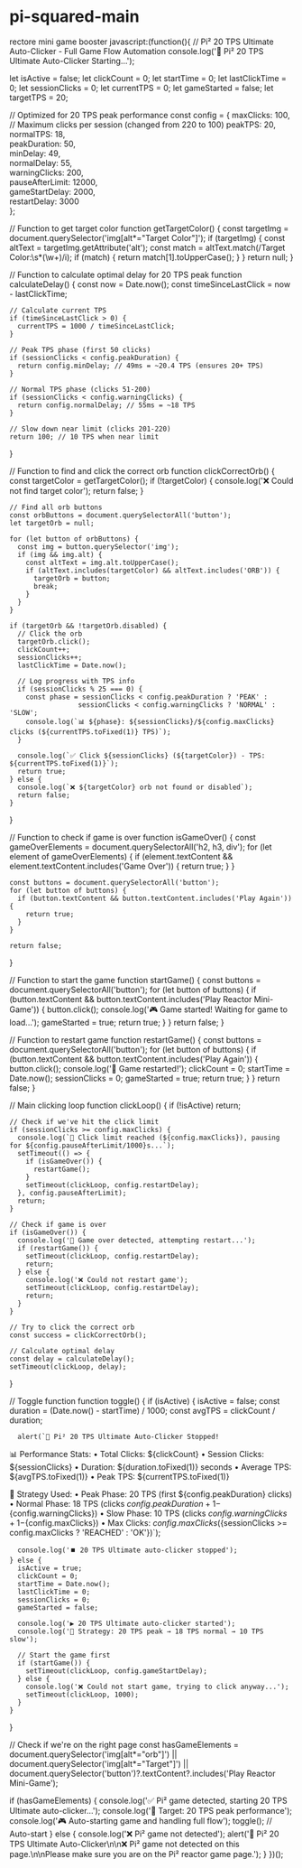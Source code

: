 # pi-squared-main
rectore mini game booster
javascript:(function(){
  // Pi² 20 TPS Ultimate Auto-Clicker - Full Game Flow Automation
  console.log('🚀 Pi² 20 TPS Ultimate Auto-Clicker Starting...');
  
  let isActive = false;
  let clickCount = 0;
  let startTime = 0;
  let lastClickTime = 0;
  let sessionClicks = 0;
  let currentTPS = 0;
  let gameStarted = false;
  let targetTPS = 20;
  
  // Optimized for 20 TPS peak performance
  const config = {
    maxClicks: 100,           // Maximum clicks per session (changed from 220 to 100)
    peakTPS: 20,              
    normalTPS: 18,            
    peakDuration: 50,         
    minDelay: 49,             
    normalDelay: 55,          
    warningClicks: 200,       
    pauseAfterLimit: 12000,   
    gameStartDelay: 2000,     
    restartDelay: 3000        
  };
  
  // Function to get target color
  function getTargetColor() {
    const targetImg = document.querySelector('img[alt*="Target Color"]');
    if (targetImg) {
      const altText = targetImg.getAttribute('alt');
      const match = altText.match(/Target Color:\s*(\w+)/i);
      if (match) {
        return match[1].toUpperCase();
      }
    }
    return null;
  }
  
  // Function to calculate optimal delay for 20 TPS peak
  function calculateDelay() {
    const now = Date.now();
    const timeSinceLastClick = now - lastClickTime;
    
    // Calculate current TPS
    if (timeSinceLastClick > 0) {
      currentTPS = 1000 / timeSinceLastClick;
    }
    
    // Peak TPS phase (first 50 clicks)
    if (sessionClicks < config.peakDuration) {
      return config.minDelay; // 49ms = ~20.4 TPS (ensures 20+ TPS)
    }
    
    // Normal TPS phase (clicks 51-200)
    if (sessionClicks < config.warningClicks) {
      return config.normalDelay; // 55ms = ~18 TPS
    }
    
    // Slow down near limit (clicks 201-220)
    return 100; // 10 TPS when near limit
  }
  
  // Function to find and click the correct orb
  function clickCorrectOrb() {
    const targetColor = getTargetColor();
    if (!targetColor) {
      console.log('❌ Could not find target color');
      return false;
    }
    
    // Find all orb buttons
    const orbButtons = document.querySelectorAll('button');
    let targetOrb = null;
    
    for (let button of orbButtons) {
      const img = button.querySelector('img');
      if (img && img.alt) {
        const altText = img.alt.toUpperCase();
        if (altText.includes(targetColor) && altText.includes('ORB')) {
          targetOrb = button;
          break;
        }
      }
    }
    
    if (targetOrb && !targetOrb.disabled) {
      // Click the orb
      targetOrb.click();
      clickCount++;
      sessionClicks++;
      lastClickTime = Date.now();
      
      // Log progress with TPS info
      if (sessionClicks % 25 === 0) {
        const phase = sessionClicks < config.peakDuration ? 'PEAK' : 
                     sessionClicks < config.warningClicks ? 'NORMAL' : 'SLOW';
        console.log(`📊 ${phase}: ${sessionClicks}/${config.maxClicks} clicks (${currentTPS.toFixed(1)} TPS)`);
      }
      
      console.log(`✅ Click ${sessionClicks} (${targetColor}) - TPS: ${currentTPS.toFixed(1)}`);
      return true;
    } else {
      console.log(`❌ ${targetColor} orb not found or disabled`);
      return false;
    }
  }
  
  // Function to check if game is over
  function isGameOver() {
    const gameOverElements = document.querySelectorAll('h2, h3, div');
    for (let element of gameOverElements) {
      if (element.textContent && element.textContent.includes('Game Over')) {
        return true;
      }
    }
    
    const buttons = document.querySelectorAll('button');
    for (let button of buttons) {
      if (button.textContent && button.textContent.includes('Play Again')) {
        return true;
      }
    }
    
    return false;
  }
  
  // Function to start the game
  function startGame() {
    const buttons = document.querySelectorAll('button');
    for (let button of buttons) {
      if (button.textContent && button.textContent.includes('Play Reactor Mini-Game')) {
        button.click();
        console.log('🎮 Game started! Waiting for game to load...');
        gameStarted = true;
        return true;
      }
    }
    return false;
  }
  
  // Function to restart game
  function restartGame() {
    const buttons = document.querySelectorAll('button');
    for (let button of buttons) {
      if (button.textContent && button.textContent.includes('Play Again')) {
        button.click();
        console.log('🔄 Game restarted!');
        clickCount = 0;
        startTime = Date.now();
        sessionClicks = 0;
        gameStarted = true;
        return true;
      }
    }
    return false;
  }
  
  // Main clicking loop
  function clickLoop() {
    if (!isActive) return;
    
    // Check if we've hit the click limit
    if (sessionClicks >= config.maxClicks) {
      console.log(`🛑 Click limit reached (${config.maxClicks}), pausing for ${config.pauseAfterLimit/1000}s...`);
      setTimeout(() => {
        if (isGameOver()) {
          restartGame();
        }
        setTimeout(clickLoop, config.restartDelay);
      }, config.pauseAfterLimit);
      return;
    }
    
    // Check if game is over
    if (isGameOver()) {
      console.log('🏁 Game over detected, attempting restart...');
      if (restartGame()) {
        setTimeout(clickLoop, config.restartDelay);
        return;
      } else {
        console.log('❌ Could not restart game');
        setTimeout(clickLoop, config.restartDelay);
        return;
      }
    }
    
    // Try to click the correct orb
    const success = clickCorrectOrb();
    
    // Calculate optimal delay
    const delay = calculateDelay();
    setTimeout(clickLoop, delay);
  }
  
  // Toggle function
  function toggle() {
    if (isActive) {
      isActive = false;
      const duration = (Date.now() - startTime) / 1000;
      const avgTPS = clickCount / duration;
      
      alert(`🚀 Pi² 20 TPS Ultimate Auto-Clicker Stopped!
      
📊 Performance Stats:
• Total Clicks: ${clickCount}
• Session Clicks: ${sessionClicks}
• Duration: ${duration.toFixed(1)} seconds
• Average TPS: ${avgTPS.toFixed(1)}
• Peak TPS: ${currentTPS.toFixed(1)}

🎯 Strategy Used:
• Peak Phase: 20 TPS (first ${config.peakDuration} clicks)
• Normal Phase: 18 TPS (clicks ${config.peakDuration + 1}-${config.warningClicks})
• Slow Phase: 10 TPS (clicks ${config.warningClicks + 1}-${config.maxClicks})
• Max Clicks: ${config.maxClicks} (${sessionClicks >= config.maxClicks ? 'REACHED' : 'OK'})`);
      
      console.log('⏹️ 20 TPS Ultimate auto-clicker stopped');
    } else {
      isActive = true;
      clickCount = 0;
      startTime = Date.now();
      lastClickTime = 0;
      sessionClicks = 0;
      gameStarted = false;
      
      console.log('▶️ 20 TPS Ultimate auto-clicker started');
      console.log('🎯 Strategy: 20 TPS peak → 18 TPS normal → 10 TPS slow');
      
      // Start the game first
      if (startGame()) {
        setTimeout(clickLoop, config.gameStartDelay);
      } else {
        console.log('❌ Could not start game, trying to click anyway...');
        setTimeout(clickLoop, 1000);
      }
    }
  }
  
  // Check if we're on the right page
  const hasGameElements = document.querySelector('img[alt*="orb"]') || 
                         document.querySelector('img[alt*="Target"]') ||
                         document.querySelector('button')?.textContent?.includes('Play Reactor Mini-Game');
  
  if (hasGameElements) {
    console.log('✅ Pi² game detected, starting 20 TPS Ultimate auto-clicker...');
    console.log('🚀 Target: 20 TPS peak performance');
    console.log('🎮 Auto-starting game and handling full flow');
    toggle(); // Auto-start
  } else {
    console.log('❌ Pi² game not detected');
    alert('🚀 Pi² 20 TPS Ultimate Auto-Clicker\n\n❌ Pi² game not detected on this page.\n\nPlease make sure you are on the Pi² reactor game page.');
  }
})();

